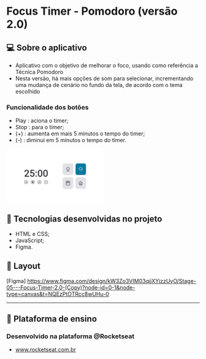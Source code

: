 # Focus Timer - Pomodoro (versão 2.0)

## 💻 Sobre o aplicativo
- Aplicativo com o objetivo de melhorar o foco, usando como referência a Técnica Pomodoro
- Nesta versão, há mais opções de som para selecionar, incrementando uma mudança de cenário no fundo da tela, de acordo com o tema escolhido

### Funcionalidade dos botões
- Play  : aciona o timer;<br/>
- Stop  : para o timer;<br/>
- (+)   : aumenta em mais 5 minutos o tempo do timer;<br/>
- (-)   : diminui em 5 minutos o tempo do timer.<br/>

<img align="center" alt="Imagem do Projeto" src="./images/projetoFocusTimer2.png" width="50%">

## 🚀 Tecnologias desenvolvidas no projeto
- HTML e CSS;<br/>
- JavaScript;<br/>
- Figma.<br/>

## 🔖 Layout
[Figma] https://www.figma.com/design/kW3Zo3VIM03qijXYjzzUyO/Stage-05---Focus-Timer-2.0-(Copy)?node-id=0-1&node-type=canvas&t=NQEzPtOTRcc8wUHu-0

---

## :memo: Plataforma de ensino

### Desenvolvido na plataforma @Rocketseat 
- www.rocketseat.com.br





